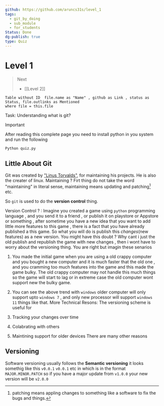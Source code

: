 ```yaml
---
github: https://github.com/aruncs31s/level_1
tags:
  - git_by_doing
  - sub_module
  - for_students
Status: Done
dg-publish: true
type: Quiz
---
```

# Level 1
> Next 
> - [[Level 2]]
```dataview
Table without ID  file.name as "Name" , github as Link , status as Status, file.outlinks as Mentioned
where file = this.file
```
Task: Understanding what is git?

> [!IMPORTANT]
> After reading this complete page you need to install python in you system and run the following
>
>```bash
>Python quiz.py
>```
## Little About Git

Git was created by ["Linus Torvalds"](https://github.com/torvalds), for maintaining his projects. He is also the creater of linux.
Maintaining ? Firt thing do not take the word "maintaining" in literal sense, maintaining means updating and patching[^1] etc.

So `git` is used to do the **version control** thing.

Version Control ? : Imagine you created a game using `python` programming language , and you send it to a friend , or publish it on playstore or Appstore or something , after sometime you have a new idea that you want to add little more features to this game , there is a fact that you have already published a this game. So what you will do is publish this _changes_(new features) as a new version. You might have this doubt ? Why cant i just the old publish and republish the game with new changes , then i wont have to worry about the versioning thing. You are right but imagin these senarios

1. You made the initial game when you are using a old crappy computer and you bought a new computer and it is much faster that the old one , and you cramming too much features into the game and this made the game bulky. The old crappy computer may not handle this much things so the game will start to lag or in extreme case the old computer wont support new the bulky game.

2. You can see the above trend with `windows` older computer will only support upto `windows 7` , and only new processor will support `windows 11` things like that.
   More Technical Resons:
   The versioning scheme is useful for

3. Tracking your changes over time
4. Colabrating with others
5. Maintining support for older devices
   There are many other reasons

## Versioning

Software versioning usually follows the **Semantic versioning** it looks somethig like this `v0.0.1` `v0.0.1` etc in which is in the format `MAJOR.MINOR.PATCH` so if you have a major update from `v1.0.0` your new version will be `v2.0.0`
[^1]: patching means appling changes to something like a software to fix the bugs and things.
